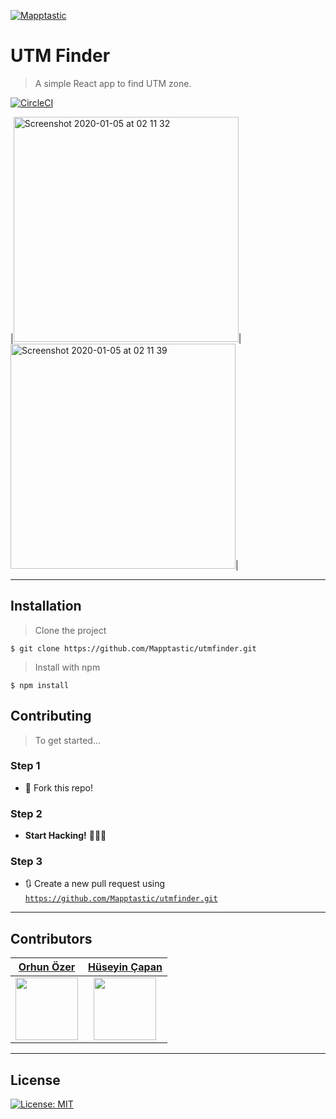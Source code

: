 <a href="https://github.com/Mapptastic/"><img src="https://avatars2.githubusercontent.com/u/58233055?s=200&v=4" title="Mapptastic" alt="Mapptastic"></a>

# UTM Finder

> A simple React app to find UTM zone.

[![CircleCI](https://circleci.com/gh/Mapptastic/utmfinder/tree/master.svg?style=svg)](https://circleci.com/gh/Mapptastic/utmfinder/tree/master)

|<img width="360" alt="Screenshot 2020-01-05 at 02 11 32" src="https://user-images.githubusercontent.com/812622/71772745-a1bbe400-2f61-11ea-8a23-22e053a5d0ef.png">|
<img width="360" alt="Screenshot 2020-01-05 at 02 11 39" src="https://user-images.githubusercontent.com/812622/71772748-a4b6d480-2f61-11ea-9c1a-2295a1815221.png">|

---

## Installation

> Clone the project 
```shell
$ git clone https://github.com/Mapptastic/utmfinder.git
```

> Install with npm
```shell
$ npm install
```
## Contributing

> To get started...

### Step 1

- 🍴 Fork this repo!

### Step 2

- **Start Hacking!** 🔨🔨🔨

### Step 3

- 🔃 Create a new pull request using <a href="https://github.com/Mapptastic/utmfinder.git" target="_blank">`https://github.com/Mapptastic/utmfinder.git`</a>

---

## Contributors

| <a href="https://github.com/zhunor" target="_blank">**Orhun Özer**</a> | <a href="https://github.com/capan" target="_blank">**Hüseyin Çapan**</a> |
| :---: |:---:|
| <img src="https://avatars0.githubusercontent.com/u/812622?s=460&v=4" width="100" height="100" />   | <img src="https://avatars0.githubusercontent.com/u/7265736?s=460&v=4" width="100" height="100" /> |  

---

## License

[![License: MIT](https://img.shields.io/badge/License-MIT-yellow.svg)](https://opensource.org/licenses/MIT)


